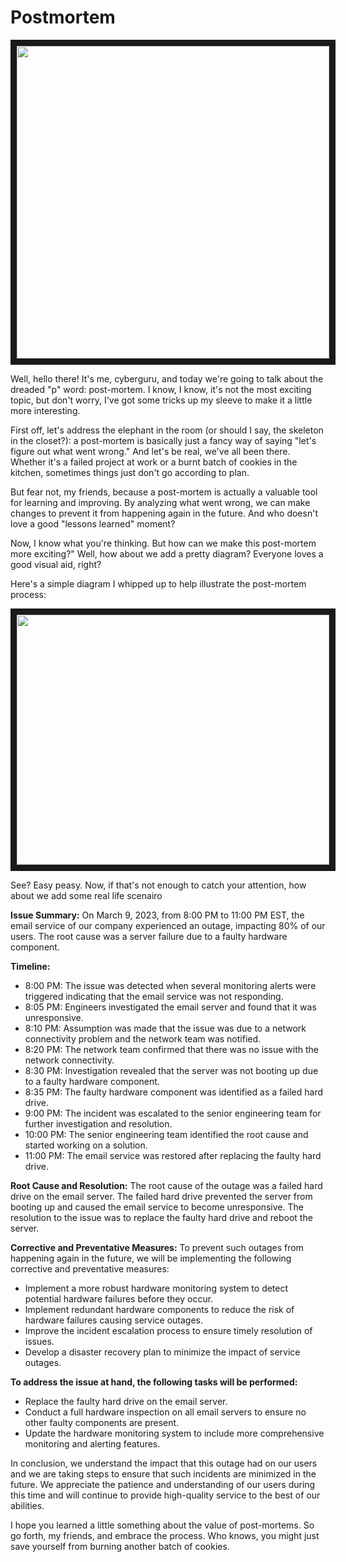 #  Postmortem


<p align="center">
<img src="https://images.deepai.org/art-image/42e4bdf85fae4f4c997a7c82aa6f741c/an-eldritch-god-debugging-a-software.jpg" width="500" height="500" border="10"/>
</p>

Well, hello there! It's me, cyberguru, and today we're going to talk about the dreaded "p" word: post-mortem. I know, I know, it's not the most exciting topic, but don't worry, I've got some tricks up my sleeve to make it a little more interesting.

First off, let's address the elephant in the room (or should I say, the skeleton in the closet?): a post-mortem is basically just a fancy way of saying "let's figure out what went wrong." And let's be real, we've all been there. Whether it's a failed project at work or a burnt batch of cookies in the kitchen, sometimes things just don't go according to plan.

But fear not, my friends, because a post-mortem is actually a valuable tool for learning and improving. By analyzing what went wrong, we can make changes to prevent it from happening again in the future. And who doesn't love a good "lessons learned" moment?

Now, I know what you're thinking. But how can we make this post-mortem more exciting?" Well, how about we add a pretty diagram? Everyone loves a good visual aid, right?

Here's a simple diagram I whipped up to help illustrate the post-mortem process:



<p align="center">
<img src="https://imgur.com/br1Krio.png" width="500" height="400" border="10"/>
</p>


See? Easy peasy. Now, if that's not enough to catch your attention, how about we add some real life scenairo



**Issue Summary:**
On March 9, 2023, from 8:00 PM to 11:00 PM EST, the email service of our company experienced an outage, impacting 80% of our users. The root cause was a server failure due to a faulty hardware component.

**Timeline:**

*    8:00 PM: The issue was detected when several monitoring alerts were triggered indicating that the email service was not responding.
*    8:05 PM: Engineers investigated the email server and found that it was unresponsive.
*    8:10 PM: Assumption was made that the issue was due to a network connectivity problem and the network team was notified.
*    8:20 PM: The network team confirmed that there was no issue with the network connectivity.
*    8:30 PM: Investigation revealed that the server was not booting up due to a faulty hardware component.
*    8:35 PM: The faulty hardware component was identified as a failed hard drive.
*    9:00 PM: The incident was escalated to the senior engineering team for further investigation and resolution.
*    10:00 PM: The senior engineering team identified the root cause and started working on a solution.
*    11:00 PM: The email service was restored after replacing the faulty hard drive.

**Root Cause and Resolution:**
The root cause of the outage was a failed hard drive on the email server. The failed hard drive prevented the server from booting up and caused the email service to become unresponsive. The resolution to the issue was to replace the faulty hard drive and reboot the server.

**Corrective and Preventative Measures:**
To prevent such outages from happening again in the future, we will be implementing the following corrective and preventative measures:

*    Implement a more robust hardware monitoring system to detect potential hardware failures before they occur.
*    Implement redundant hardware components to reduce the risk of hardware failures causing service outages.
*    Improve the incident escalation process to ensure timely resolution of issues.
*    Develop a disaster recovery plan to minimize the impact of service outages.

**To address the issue at hand, the following tasks will be performed:**

*    Replace the faulty hard drive on the email server.
*    Conduct a full hardware inspection on all email servers to ensure no other faulty components are present.
*    Update the hardware monitoring system to include more comprehensive monitoring and alerting features.

In conclusion, we understand the impact that this outage had on our users and we are taking steps to ensure that such incidents are minimized in the future. We appreciate the patience and understanding of our users during this time and will continue to provide high-quality service to the best of our abilities.


I hope you learned a little something about the value of post-mortems. So go forth, my friends, and embrace the process. Who knows, you might just save yourself from burning another batch of cookies.
